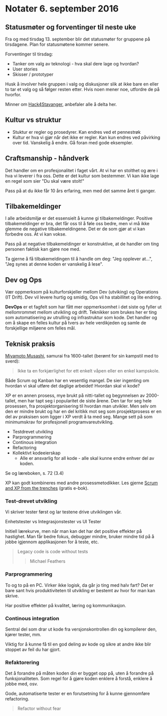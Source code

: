 # Notater 6. september 2016

## Statusmøter og forventinger til neste uke

Fra og med tirsdag 13. september blir det statusmøter for gruppene på tirsdagene. Plan for statusmøtene kommer senere. 

Forventinger til tirsdag: 
* Tanker om valg av teknologi - hva skal dere lage og hvordan?
* User stories
* Skisser / prototyper

Husk å involver hele gruppen i valg og diskusjoner slik at ikke bare en eller to tar et valg og så følger resten etter. Hvis noen mener noe, utfordre de på hvorfor.  

Minner om [Hack4Stavanger](http://www.stavanger.kommune.no/no/Om-kommunen/Administrasjon/Okonomi/IT/hack4stavanger/), anbefaler alle å delta her. 

## Kultur vs struktur
* Stuktur er regler og prosedyrer. Kan endres ved et pennestrøk
* Kultur er hva vi gjør når det ikke er regler. Kan kun endres ved påvirking over tid. Vanskelig å endre. Gå foran med gode eksempler. 

## Craftsmanship - håndverk
Det handler om en profesjonalitet i faget vårt. At vi har en stolthet og ære i hva vi leverer i fra oss. Dette er det kultur som bestemmer. Vi kan ikke lage en regel som sier "Du skal være stolt!"

Pass på at du ikke får 10 års erfaring, men med det samme året ti ganger.

## Tilbakemeldinger
I alle arbeidsmiljø er det essensielt å kunne gi tilbakemeldinger. Positive tilbakemeldinger er bra, det får oss til å føle oss bedre, men vi må ikke glemme de negative tilbakemeldingene. Det er de som gjør at vi kan forbedre oss. At vi kan vokse. 

Pass på at negative tilbakemeldinger er konstruktive, at de handler om ting personen faktisk kan gjøre noe med. 

Ta gjerne å få tilbakemeldingen til å handle om deg: "Jeg opplever at…", "Jeg synes at denne koden er vanskelig å lese". 

## Dev og Ops
Vær oppmerksom på kulturforskjeller mellom Dev (utviking) og Operations (IT Drift). Dev vil levere hurtig og smidig, Ops vil ha stabillitet og lite endring. 

**DevOps** er et fagfelt som har fått mer oppmerksomhet i det siste og fyller ut mellomrommet mellom utvikling og drift. Teknikker som brukes her er ting som automatisering av utrulling og infrastruktur som kode. Det handler og om å skape en felles kultur på tvers av hele verdikjeden og samle de forskjellige miljøene om felles mål.

## Teknisk praksis

[Miyamoto Musashi](http://musashi-miyamoto.com/), samurai fra 1600-tallet (berømt for sin kampstil med to sverd):

> Ikke ta en forkjærlighet for ett enkelt våpen eller en enkel kampskole.

Både Scrum og Kanban har en vesentlig mangel. De sier ingenting om hvordan vi skal utføre det daglige arbeidet! Hvordan skal vi kode? 
	
XP er en annen prosess, mye brukt på nitti-tallet og begynnelsen av 2000-tallet, men har tapt seg i popularitet de siste årene. Den tar for seg hele prosessen, fra prosjektorganisering til hvordan man utvikler. Men selv om den er mindre brukt og har en del kritikk mot seg som prosjektprosess er en del av praksisen som ligger i XP verdt å ta med seg. Mange sett på som minimumskrav for profesjonell programvareutvikling. 
* Testdrevet utvikling
* Parprogrammering
* Continous integration
* Refactoring
* Kollektivt kodeeierskap
  * Alle er ansvarlig for all kode - alle skal kunne endre enhver del av koden.

Se og læreboken, s. 72 (3.4)

XP kan godt kombineres med andre prosessmetodikker. Les gjerne [Scrum and XP from the trenches](http://www.infoq.com/minibooks/scrum-xp-from-the-trenches-2) (gratis e-bok). 

### Test-drevet utvikling
Vi skriver tester først og lar testene drive utviklingen vår. 

Enhetstester vs Integrasjonstester vs UI Tester

Initiell lærekurve, men når man kan det har det positive effekter på hastighet. Man får bedre fokus, debugger mindre, bruker mindre tid på å jobbe igjennom applikasjonen for å teste, etc. 

> Legacy code is code without tests
>> Michael Feathers

### Parprogrammering 

To og to på en PC. Virker ikke logisk, da går jo ting med halv fart? Det er bare sant hvis produktiviteten til utvikling er bestemt av hvor for man kan skrive. 

Har positive effekter på kvalitet, læring og kommunikasjon.

### Continous integration

Sentral del som drar ut kode fra versjonskontrollen din og kompilerer den, kjører tester, mm. 

Viktig for å kunne få til en god deling av kode og sikre at andre ikke blir stoppet av feil du har gjort. 

### Refaktorering

Det å forandre på måten koden din er bygget opp på, uten å forandre på funksjonaliteten. Som regel for å gjøre koden enklere å forstå, enklere å jobbe med, osv. 

Gode, automatiserte tester er en forutsetning for å kunne gjennomføre refactoring. 

> Refactor without fear
